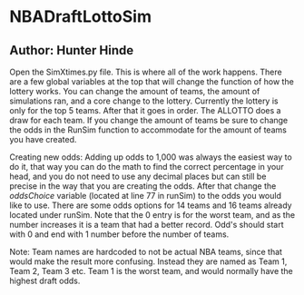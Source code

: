 # NBADraftLottoSim
## Author: Hunter Hinde
Open the SimXtimes.py file. This is where all of the work happens. There are a few global variables at the top that will change the function of how the lottery works. You can change the amount of teams, the amount of simulations ran, and a core change to the lottery. Currently the lottery is only for the top 5 teams. After that it goes in order. The ALLOTTO does a draw for each team. If you change the amount of teams be sure to change the odds in the RunSim function to accommodate for the amount of teams you have created. 

Creating new odds: Adding up odds to 1,000 was always the easiest way to do it, that way you can do the math to find the correct percentage in your head, and you do not need to use any decimal places but can still be precise in the way that you are creating the odds. After that change the _oddsChoice_ variable (located at line 77 in runSim) to the odds you would like to use. There are some odds options for 14 teams and 16 teams already located under runSim. Note that the 0 entry is for the worst team, and as the number increases it is a team that had a better record. Odd's should start with 0 and end with 1 number before the number of teams.

Note: Team names are hardcoded to not be actual NBA teams, since that would make the result more confusing. Instead they are named as Team 1, Team 2, Team 3 etc. Team 1 is the worst team, and would normally have the highest draft odds. 
